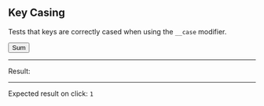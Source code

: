 ## Key Casing

Tests that keys are correctly cased when using the `__case` modifier.

<div data-signals-total="0" data-signals-foo-bar="0.25" data-signals-foo-bar__case.kebab="0.25" data-signals-foo-bar__case.snake="0.25" data-signals-foo-bar__case.pascal="0.25">
  <button data-on-click="$total = $fooBar + $foo-bar + $foo_bar + $FooBar" class="btn">Sum</button>
  <hr />
  Result:
  <code id="result" data-text="$total"></code>
  <hr />
  Expected result on click: <code>1</code>
</div>